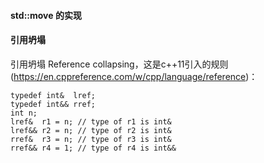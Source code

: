 #### std::move 的实现

#### 引用坍塌
引用坍塌 Reference collapsing，这是c++11引入的规则 (https://en.cppreference.com/w/cpp/language/reference)：
```
typedef int&  lref;
typedef int&& rref;
int n;
lref&  r1 = n; // type of r1 is int&
lref&& r2 = n; // type of r2 is int&
rref&  r3 = n; // type of r3 is int&
rref&& r4 = 1; // type of r4 is int&&
```
